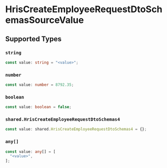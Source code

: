 # HrisCreateEmployeeRequestDtoSchemasSourceValue


## Supported Types

### `string`

```typescript
const value: string = "<value>";
```

### `number`

```typescript
const value: number = 8792.35;
```

### `boolean`

```typescript
const value: boolean = false;
```

### `shared.HrisCreateEmployeeRequestDtoSchemas4`

```typescript
const value: shared.HrisCreateEmployeeRequestDtoSchemas4 = {};
```

### `any[]`

```typescript
const value: any[] = [
  "<value>",
];
```

